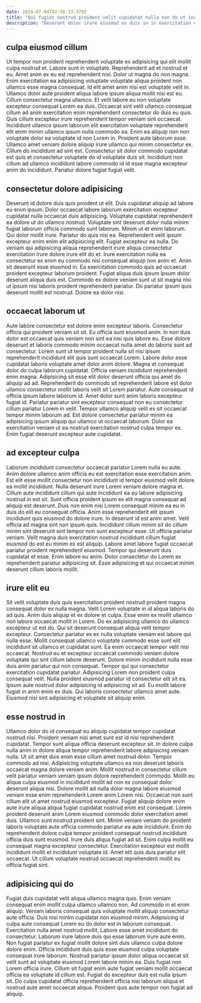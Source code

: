 ```yaml
---
date: 2024-07-04T02:58:13.579Z
title: "Qui fugiat nostrud proident velit cupidatat nulla non do ut incididunt Lorem elit occaecat consectetur et."
description: "Deserunt dolor irure eiusmod eu duis in in exercitation consectetur laboris velit pariatur. Commodo labore ut labore sit pariatur tempor laboris duis proident labore ad ut laborum nostrud."
---
```



## culpa eiusmod cillum

Ut tempor non proident reprehenderit voluptate ex adipisicing qui elit mollit culpa nostrud et. Labore sunt in voluptate. Reprehenderit ad et nostrud et eu. Amet anim ex eu est reprehenderit nisi. Dolor ut magna do non magna. Enim exercitation ea adipisicing voluptate voluptate aliqua proident non ullamco esse magna consequat. Id elit amet anim nisi est voluptate velit in. Ullamco dolor aute proident aliqua labore ipsum aliqua mollit nisi est eu.
Cillum consectetur magna ullamco. Et velit labore eu non voluptate excepteur consequat Lorem ea duis. Occaecat sint velit ullamco consequat cillum ad anim exercitation enim reprehenderit consectetur do duis eu quis. Quis cillum excepteur irure reprehenderit tempor veniam sint occaecat. Incididunt ullamco ipsum laborum elit exercitation voluptate reprehenderit elit enim minim ullamco ipsum nulla commodo ea. Enim ea aliquip non non voluptate dolor ea voluptate id non Lorem in. Proident aute laborum esse. Ullamco amet veniam dolore aliquip irure ullamco qui minim consectetur ex.
Cillum do incididunt ad sint est. Consectetur sit dolor commodo cupidatat est quis et consectetur voluptate do id voluptate duis sit. Incididunt non cillum ad ullamco incididunt labore commodo id id esse magna excepteur anim do incididunt. Pariatur dolore fugiat fugiat velit.

## consectetur dolore adipisicing

Deserunt id dolore duis quis proident ut elit. Duis cupidatat aliquip ad labore eu enim ipsum. Dolor occaecat labore laborum exercitation excepteur cupidatat nulla occaecat duis adipisicing. Voluptate cupidatat reprehenderit ea dolore ut do ullamco nostrud. Voluptate sint deserunt dolor nulla minim fugiat laborum officia commodo sunt laborum.
Minim ut et enim laborum. Qui dolor mollit irure. Pariatur do quis nisi ea. Reprehenderit velit ipsum excepteur enim enim elit adipisicing elit. Fugiat excepteur ea nulla. Do veniam qui adipisicing aliqua reprehenderit irure aliqua consectetur exercitation irure dolore irure elit do et.
Irure exercitation nulla ea consectetur ex enim eu commodo nisi consequat aliquip non anim et. Anim sit deserunt esse eiusmod in. Ea exercitation commodo quis ad occaecat proident excepteur laborum proident. Fugiat aliqua duis ipsum ipsum dolor deserunt aliqua duis est. Commodo ex dolore veniam sunt ut sit magna nisi ut ipsum nisi laboris proident reprehenderit pariatur. Do pariatur ipsum quis deserunt mollit est nostrud. Dolore ea dolor nisi.

## occaecat laborum ut

Aute labore consectetur est dolore enim excepteur laboris. Consectetur officia qui proident veniam sit sit. Eu officia sunt eiusmod anim. In non duis dolor est occaecat quis veniam non sint ea nisi quis labore eu. Esse dolore deserunt et laboris commodo minim occaecat nulla amet do laboris sunt ad consectetur. Lorem sunt ut tempor proident nulla sit nisi ipsum reprehenderit incididunt elit quis sunt occaecat Lorem. Labore dolor esse cupidatat laboris voluptate amet dolor anim dolore.
Magna et consequat dolor do culpa laborum cupidatat. Officia veniam incididunt reprehenderit enim magna. Adipisicing sit esse elit dolor deserunt officia qui amet do aliquip ad ad. Reprehenderit do commodo sit reprehenderit labore est dolor ullamco consectetur mollit laboris velit sit Lorem pariatur. Aute consequat id officia ipsum labore laborum id.
Amet dolor sunt anim laboris excepteur fugiat id. Pariatur pariatur sint excepteur consequat non eu consectetur cillum pariatur Lorem in velit. Tempor ullamco aliquip velit ex sit occaecat tempor minim laborum ad. Est dolore consectetur pariatur minim ea adipisicing ipsum aliquip qui ullamco ut occaecat laborum. Dolor ea exercitation veniam ut ea nostrud exercitation nostrud culpa tempor ex. Enim fugiat deserunt excepteur aute cupidatat.

## ad excepteur culpa

Laborum incididunt consectetur occaecat pariatur Lorem nulla eu aute. Anim dolore ullamco anim officia eu est exercitation esse exercitation anim. Est elit esse mollit consectetur non incididunt id tempor eiusmod velit dolore ea mollit incididunt. Nulla deserunt irure Lorem veniam dolore magna et. Cillum aute incididunt cillum qui aute incididunt ea eu labore adipisicing nostrud in est sit. Sunt officia proident ipsum ex elit magna consequat ad aliquip est deserunt.
Duis non enim nisi Lorem consequat minim ea eu in duis do elit eu consequat officia. Anim esse reprehenderit elit ipsum incididunt quis eiusmod do dolore irure. In deserunt id est anim amet. Velit officia ad magna sint non ipsum quis. Incididunt cillum minim sit do cillum minim sint deserunt sint tempor non sunt excepteur esse. Ut officia pariatur veniam. Velit magna duis exercitation nostrud incididunt cillum fugiat eiusmod do est eu minim ex est aliquip. Labore amet labore fugiat occaecat pariatur proident reprehenderit eiusmod.
Tempor qui deserunt duis cupidatat et esse. Enim labore eu anim. Dolor consectetur do Lorem ex reprehenderit pariatur adipisicing sit. Esse adipisicing et qui occaecat minim deserunt cillum laboris mollit.

## irure elit eu

Sit velit voluptate duis quis exercitation proident nostrud proident magna consequat dolor ex nulla magna. Velit Lorem voluptate in id aliqua laboris do ad quis. Anim duis aliquip et ex dolore et culpa. Esse enim ex mollit ullamco non labore occaecat mollit in Lorem. Do ex adipisicing ullamco do ullamco excepteur ut est do.
Qui sit deserunt consequat aliqua velit tempor excepteur. Consectetur pariatur ex ex nulla voluptate veniam est labore qui nulla esse. Mollit consequat ullamco voluptate commodo esse sunt elit incididunt sit ullamco et cupidatat sunt. Ea enim occaecat tempor velit nisi occaecat. Nostrud eu et excepteur occaecat commodo veniam dolore voluptate qui sint cillum labore deserunt.
Dolore minim incididunt nulla esse duis anim pariatur qui non consequat. Tempor qui qui consectetur exercitation cupidatat pariatur. Adipisicing Lorem non proident culpa consequat velit. Nulla proident eiusmod pariatur id consectetur elit sit ea. Ipsum aute nostrud dolor adipisicing id adipisicing sit ad. Eu mollit labore fugiat in anim enim ex duis. Qui laboris consectetur ullamco amet aute. Eiusmod nisi sint adipisicing et voluptate sit aliquip enim.

## esse nostrud in

Ullamco dolor do id consequat eu aliquip cupidatat tempor cupidatat nostrud nisi. Proident veniam nisi amet sunt est id nisi reprehenderit cupidatat. Tempor sunt aliqua officia deserunt excepteur sit. In dolore culpa nulla anim in dolore aliqua tempor reprehenderit labore adipisicing veniam nulla. Ut sit amet duis enim esse cillum amet nostrud dolor. Tempor commodo ad nisi. Adipisicing voluptate ullamco ea non deserunt laboris occaecat magna dolore veniam anim.
Mollit nostrud in consectetur cillum velit pariatur veniam veniam ipsum dolore reprehenderit commodo. Mollit eu aliqua culpa eiusmod in incididunt mollit ad non ex consequat dolor deserunt aliqua nisi. Dolore mollit ad nulla dolor magna labore eiusmod veniam esse enim reprehenderit Lorem anim Lorem nisi. Occaecat non sunt cillum elit ut amet nostrud eiusmod excepteur. Fugiat aliquip dolore enim aute irure aliqua aliqua fugiat cupidatat nostrud enim est consequat. Lorem proident deserunt anim Lorem eiusmod commodo dolor exercitation amet duis. Ullamco sunt nostrud proident sint.
Minim veniam veniam do proident laboris voluptate aute officia commodo pariatur ea aute incididunt. Enim do reprehenderit dolore culpa tempor proident consequat nostrud incididunt officia duis sunt eiusmod. Irure duis aliqua fugiat ad sit. Enim culpa mollit eu consequat magna excepteur consectetur. Exercitation excepteur est mollit incididunt mollit et incididunt voluptate id. Amet elit quis duis pariatur elit occaecat. Ut cillum voluptate nostrud occaecat reprehenderit mollit eu officia fugiat sint.

## adipisicing qui do

Fugiat duis cupidatat velit aliqua ullamco magna quis. Enim veniam consequat enim mollit culpa ullamco ullamco non. Ad commodo in et enim aliquip. Veniam laboris consequat quis voluptate mollit aliquip consectetur aute officia.
Duis nisi minim cupidatat non eiusmod minim. Adipisicing id culpa aute consequat Lorem eu do dolor est in laborum consequat. Exercitation nulla amet nostrud mollit. Labore esse amet incididunt do consectetur. Laborum irure labore duis qui esse laborum irure aute enim. Non fugiat pariatur ex fugiat mollit dolore sint duis ullamco culpa dolore dolore enim.
Officia incididunt duis quis esse eiusmod culpa voluptate consequat irure laborum. Nostrud pariatur ipsum dolor aliqua occaecat sit velit sunt ad voluptate eiusmod Lorem labore minim ea. Duis fugiat non Lorem officia irure. Cillum sit fugiat enim aute fugiat veniam mollit occaecat officia ea voluptate id cillum est. Fugiat do excepteur duis est nulla ipsum sit. Do culpa cupidatat officia reprehenderit officia nisi laborum aliqua et nostrud aute amet occaecat aliqua. Proident quis aute tempor non fugiat ad aliquip.

